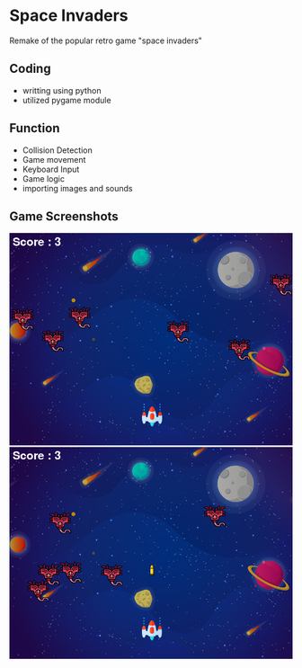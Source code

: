 # Space Invaders

Remake of the popular retro game "space invaders"

## Coding

- writting using python
- utilized pygame module

## Function

- Collision Detection
- Game movement
- Keyboard Input
- Game logic
- importing images and sounds

## Game Screenshots

![](gameScreenshots\SpaceInvaderScreenshot.png)
![](gameScreenshots\SpaceInvaderMidShot.png)
